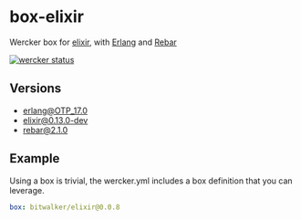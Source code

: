 box-elixir
==========

Wercker box for [elixir](https://github.com/elixir-lang), with [Erlang](www.erlang.org) and [Rebar](https://github.com/rebar/rebar)

[![wercker status](https://app.wercker.com/status/49674a49850b45ace65dfcc4b1e43664/m "wercker status")](https://app.wercker.com/project/bykey/49674a49850b45ace65dfcc4b1e43664)

## Versions

* erlang@OTP_17.0
* elixir@0.13.0-dev
* rebar@2.1.0

## Example

Using a box is trivial, the wercker.yml includes a box definition that you can leverage.

```yaml
box: bitwalker/elixir@0.0.8
```

